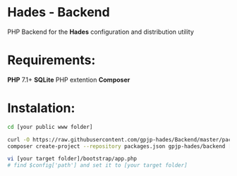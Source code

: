 # Hades - Backend
PHP Backend for the **Hades** configuration and distribution utility
# Requirements:
**PHP** 7.1+
**SQLite** PHP extention
**Composer**
# Instalation:
```bash
cd [your public www folder]

curl -O https://raw.githubusercontent.com/gpjp-hades/Backend/master/packages.json
composer create-project --repository packages.json gpjp-hades/backend [your target folder]

vi [your target folder]/bootstrap/app.php
# find $config['path'] and set it to [your target folder]
```